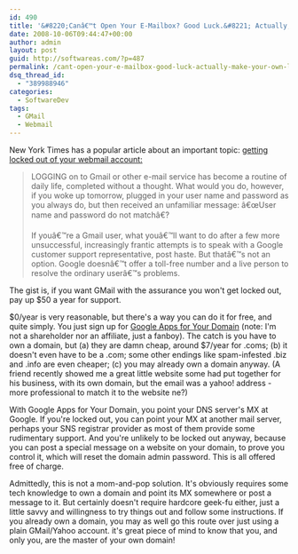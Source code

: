 ```yaml
---
id: 490
title: '&#8220;Canâ€™t Open Your E-Mailbox? Good Luck.&#8221; Actually, Make Your Own Luck'
date: 2008-10-06T09:44:47+00:00
author: admin
layout: post
guid: http://softwareas.com/?p=487
permalink: /cant-open-your-e-mailbox-good-luck-actually-make-your-own-luck/
dsq_thread_id:
  - "389988946"
categories:
  - SoftwareDev
tags:
  - GMail
  - Webmail
---
```

New York Times has a popular article about an important topic: <a href="http://www.nytimes.com/2008/10/05/business/05digi.html">getting locked out of your webmail account:</a>

<blockquote>
LOGGING on to Gmail or other e-mail service has become a routine of daily life, completed without a thought. What would you do, however, if you woke up tomorrow, plugged in your user name and password as you always do, but then received an unfamiliar message: â€œUser name and password do not matchâ€?

If youâ€™re a Gmail user, what youâ€™ll want to do after a few more unsuccessful, increasingly frantic attempts is to speak with a Google customer support representative, post haste. But thatâ€™s not an option. Google doesnâ€™t offer a toll-free number and a live person to resolve the ordinary userâ€™s problems. 
</blockquote>

The gist is, if you want GMail with the assurance you won't get locked out, pay up $50 a year for support.

$0/year is very reasonable, but there's a way you can do it for free, and quite simply. You just sign up for <a href="https://www.google.com/a/">Google Apps for Your Domain</a> (note: I'm not a shareholder nor an affiliate, just a fanboy). The catch is you have to own a domain, but (a) they are damn cheap, around $7/year for .coms; (b) it doesn't even have to be a .com;  some other endings like spam-infested .biz and .info are even cheaper; (c) you may already own a domain anyway. (A friend recently showed me a great little website some had put together for his business, with its own domain, but the email was a yahoo! address - more professional to match it to the website ne?)

With Google Apps for Your Domain, you point your DNS server's MX at Google. If you're locked out, you can point your MX at another mail server, perhaps your SNS registrar provider as most of them provide some rudimentary support. And you're unlikely to be locked out anyway, because you can post a special message on a website on your domain, to prove you control it, which will reset the domain admin password. This is all offered free of charge.

Admittedly, this is not a mom-and-pop solution. It's obviously requires some tech knowledge to own a domain and point its MX somewhere or post a message to it. But certainly doesn't require hardcore geek-fu either, just a little savvy and willingness to try things out and follow some instructions. If you already own a domain, you may as well go this route over just using a plain GMail/Yahoo account. it's great piece of mind to know that you, and only you, are the master of your own domain!